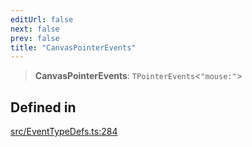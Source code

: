 ```yaml
---
editUrl: false
next: false
prev: false
title: "CanvasPointerEvents"
---
```


> **CanvasPointerEvents**: `TPointerEvents`\<`"mouse:"`\>

## Defined in

[src/EventTypeDefs.ts:284](https://github.com/fabricjs/fabric.js/blob/5c1240d8b4662e45868dd33f385f941de21c8e9c/src/EventTypeDefs.ts#L284)
